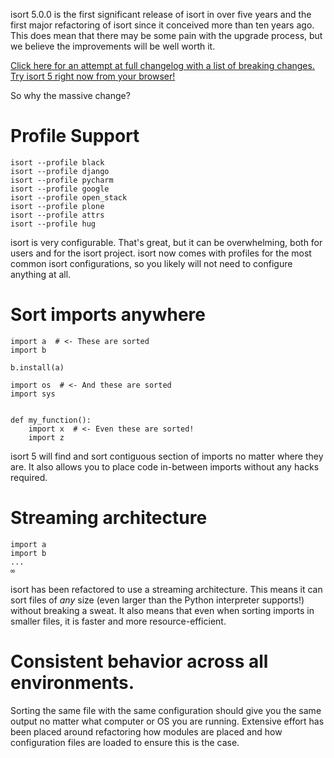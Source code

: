 isort 5.0.0 is the first significant release of isort in over five years and the first major refactoring of isort since it conceived more than ten years ago.
This does mean that there may be some pain with the upgrade process, but we believe the improvements will be well worth it.

[Click here for an attempt at full changelog with a list of breaking changes.](https://timothycrosley.github.io/isort/CHANGELOG/)
[Try isort 5 right now from your browser!](https://timothycrosley.github.io/isort/docs/interactive/try/)

So why the massive change? 

# Profile Support
```
isort --profile black
isort --profile django
isort --profile pycharm
isort --profile google
isort --profile open_stack
isort --profile plone
isort --profile attrs
isort --profile hug
```

isort is very configurable. That's great, but it can be overwhelming, both for users and for the isort project. isort now comes with profiles for the most common isort configurations,
so you likely will not need to configure anything at all.

# Sort imports **anywhere**

```python3
import a  # <- These are sorted
import b

b.install(a)

import os  # <- And these are sorted
import sys


def my_function():
    import x  # <- Even these are sorted!
    import z
```

isort 5 will find and sort contiguous section of imports no matter where they are.
It also allows you to place code in-between imports without any hacks required.

# Streaming architecture

```python3
import a
import b
...
∞
```
isort has been refactored to use a streaming architecture. This means it can sort files of *any* size (even larger than the Python interpreter supports!) without breaking a sweat.
It also means that even when sorting imports in smaller files, it is faster and more resource-efficient.

# Consistent behavior across **all** environments.
Sorting the same file with the same configuration should give you the same output no matter what computer or OS you are running. Extensive effort has been placed around refactoring
how modules are placed and how configuration files are loaded to ensure this is the case.
